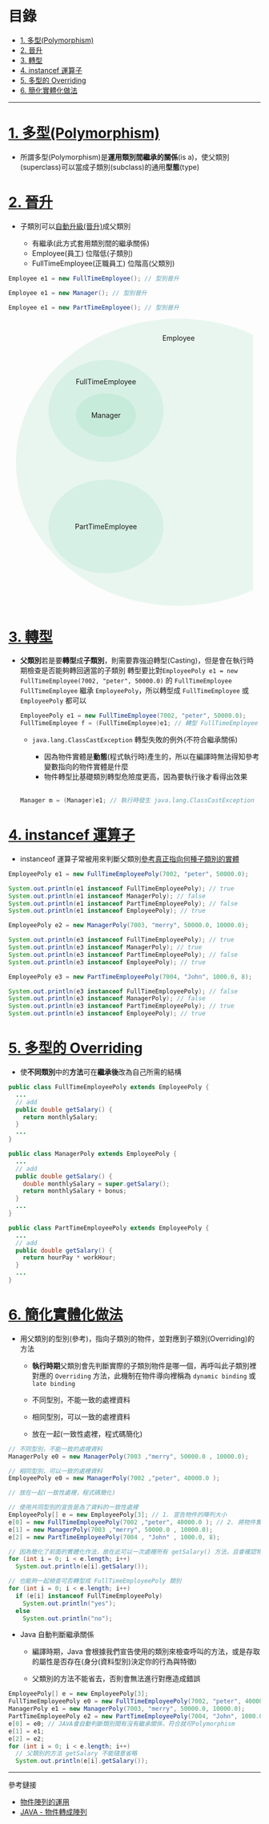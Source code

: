 <h1 id="top">目錄</h1>

- [1. 多型(Polymorphism)](#s1)
- [2. 晉升](#s2)
- [3. 轉型](#s3)
- [4. instancef 運算子](#s4)
- [5. 多型的 Overriding](#s5)
- [6. 簡化實體化做法](#s6)

---

# <a id="s1" class="md-title" href="#top">1. 多型(Polymorphism)</a>

- 所謂多型(Polymorphism)是**運用類別間繼承的關係**(is a)，使父類別(superclass)可以當成子類別(subclass)的通用**型態**(type)

# <a id="s2" class="md-title" href="#top">2. 晉升</a>

- 子類別可以[自動升級(晉升)](../3.定數、變數、常數與運算子/3-12.晉升與型別轉換.md)成父類別

  - 有繼承(此方式套用類別間的繼承關係)
  - Employee(員工) 位階低(子類別)
  - FullTimeEmployee(正職員工) 位階高(父類別)

```java
Employee e1 = new FullTimeEmployee(); // 型別晉升
```

```java
Employee e1 = new Manager(); // 型別晉升
```

```java
Employee e1 = new PartTimeEmployee(); // 型別晉升
```

<div style="overflow: auto; margin: 15px;">
<div style="max-width: 652px; min-width: 652px;">
<div
style="
background: rgba(66, 185, 130, 0.1);
width: 590px;
border-radius: 50%;
text-align: center;
padding: 30px;
"
>
<div>Employee</div>
<div>
<div
style="
padding: 35px 10px;
margin: 35px;
background: rgba(66, 185, 130, 0.1);
border-radius: 50%;
width: 210px;
"
>
FullTimeEmployee
<div
style="
  padding: 35px 10px;
  background: rgba(66, 185, 130, 0.1);
  border-radius: 50%;
  width: 100px;
  margin: 15px auto;
"
>
Manager
</div>
</div>
<div
style="
padding: 85px 10px;
margin: 35px;
background: rgba(66, 185, 130, 0.1);
border-radius: 50%;
width: 210px;
"
>
PartTimeEmployee
</div>
</div>
</div>
</div>
</div>

# <a id="s3" class="md-title" href="#top">3. 轉型</a>

- **父類別**若是要**轉型**成**子類別**，則需要靠強迫轉型(Casting)，但是會在執行時期檢查是否能夠轉回適當的子類別
  轉型要比對`EmployeePoly e1 = new FullTimeEmployee(7002, "peter", 50000.0)` 的 `FullTimeEmployee`
  `FullTimeEmployee` 繼承 `EmployeePoly`，所以轉型成 `FullTimeEmployee` 或 `EmployeePoly` 都可以

  ```java
  EmployeePoly e1 = new FullTimeEmployee(7002, "peter", 50000.0);
  FullTimeEmployee f = (FullTimeEmployee)e1; // 轉型 FullTimeEmployee = FullTimeEmployee 轉型成功
  ```

  - `java.lang.ClassCastException` 轉型失敗的例外(不符合繼承關係)

    - 因為物件實體是**動態**(程式執行時)產生的，所以在編譯時無法得知參考變數指向的物件實體是什麼
    - 物件轉型比基礎類別轉型危險度更高，因為要執行後才看得出效果<br><br>

  ```java
  Manager m = (Manager)e1; // 執行時發生 java.lang.ClassCastException
  ```

# <a id="s4" class="md-title" href="#top">4. instancef 運算子</a>

- instanceof 運算子常被用來判斷父類別[參考真正指向何種子類別的實體](#s1)

```java
EmployeePoly e1 = new FullTimeEmployeePoly(7002, "peter", 50000.0);

System.out.println(e1 instanceof FullTimeEmployeePoly); // true
System.out.println(e1 instanceof ManagerPoly); // false
System.out.println(e1 instanceof PartTimeEmployeePoly); // false
System.out.println(e1 instanceof EmployeePoly); // true
```

```java
EmployeePoly e2 = new ManagerPoly(7003, "merry", 50000.0, 10000.0);

System.out.println(e3 instanceof FullTimeEmployeePoly); // true
System.out.println(e3 instanceof ManagerPoly); // true
System.out.println(e3 instanceof PartTimeEmployeePoly); // false
System.out.println(e3 instanceof EmployeePoly); // true
```

```java
EmployeePoly e3 = new PartTimeEmployeePoly(7004, "John", 1000.0, 8);

System.out.println(e3 instanceof FullTimeEmployeePoly); // false
System.out.println(e3 instanceof ManagerPoly); // false
System.out.println(e3 instanceof PartTimeEmployeePoly); // true
System.out.println(e3 instanceof EmployeePoly); // true
```

# <a id="s5" class="md-title" href="#top">5. 多型的 Overriding</a>

- 使**不同類別**中的**方法**可在**繼承後**改為自己所需的結構

```java
public class FullTimeEmployeePoly extends EmployeePoly {
  ...
  // add
  public double getSalary() {
    return monthlySalary;
  }
  ...
}
```

```java
public class ManagerPoly extends EmployeePoly {
  ...
  // add
  public double getSalary() {
    double monthlySalary = super.getSalary();
    return monthlySalary + bonus;
  }
  ...
}
```

```java
public class PartTimeEmployeePoly extends EmployeePoly {
  ...
  // add
  public double getSalary() {
    return hourPay * workHour;
  }
  ...
}
```

# <a id="s6" class="md-title" href="#top">6. 簡化實體化做法</a>

- 用父類別的型別(參考)，指向子類別的物件，並對應到子類別(Overriding)的方法

  - **執行時期**父類別會先判斷實際的子類別物件是哪一個，再呼叫此子類別裡對應的 `Overriding` 方法，此機制在物件導向裡稱為 `dynamic binding` 或 `late binding`

  - 不同型別，不能一致的處裡資料

  - 相同型別，可以一致的處裡資料

  - 放在一起(一致性處裡，程式碼簡化)

```java
// 不同型別，不能一致的處裡資料
ManagerPoly e0 = new ManagerPoly(7003 ,"merry", 50000.0 , 10000.0);
```

```java
// 相同型別，可以一致的處裡資料
EmployeePoly e0 = new ManagerPoly(7002 ,"peter", 40000.0 );
```

```java
// 放在一起(一致性處裡，程式碼簡化)

// 使用共同型別的宣告是為了資料的一致性處裡
EmployeePoly[] e = new EmployeePoly[3]; // 1. 宣告物件的陣列大小
e[0] = new FullTimeEmployeePoly(7002 ,"peter", 40000.0 ); // 2. 將物件實體化
e[1] = new ManagerPoly(7003 ,"merry", 50000.0 , 10000.0);
e[2] = new PartTimeEmployeePoly(7004 , "John" , 1000.0, 8);

// 因為簡化了前面的實體化作法，故在此可以一次處裡所有 getSalary() 方法，且會確認物件是否真的存在(物件執行到new了後才存在)
for (int i = 0; i < e.length; i++)
  System.out.println(e[i].getSalary());

// 也能夠一起檢查可否轉型成 FullTimeEmployeePoly 類別
for (int i = 0; i < e.length; i++)
  if (e[i] instanceof FullTimeEmployeePoly)
    System.out.println("yes");
  else
    System.out.println("no");
```

- Java 自動判斷繼承關係

  - 編譯時期，Java 會根據我們宣告使用的類別來檢查呼叫的方法，或是存取的屬性是否存在(身分(資料型別)決定你的行為與特徵)

  - 父類別的方法不能省去，否則會無法進行對應造成錯誤

```java
EmployeePoly[] e = new EmployeePoly[3];
FullTimeEmployeePoly e0 = new FullTimeEmployeePoly(7002, "peter", 40000.0);
ManagerPoly e1 = new ManagerPoly(7003, "merry", 50000.0, 10000.0);
PartTimeEmployeePoly e2 = new PartTimeEmployeePoly(7004, "John", 1000.0, 8);
e[0] = e0; // JAVA會自動判斷類別間有沒有繼承關係，符合就可Polymorphism
e[1] = e1;
e[2] = e2;
for (int i = 0; i < e.length; i++)
  // 父類別的方法 getSalary 不能隨意省略
  System.out.println(e[i].getSalary());
```

---

參考鏈接

- [物件陣列的運用](http://www.tsnien.idv.tw/Java2_WebBook/chap5/5-4%20%E7%89%A9%E4%BB%B6%E9%99%A3%E5%88%97%E7%9A%84%E9%81%8B%E7%94%A8.html)
- [JAVA - 物件轉成陣列](https://blog.xuite.net/webrsb/study/61707633-JAVA+-+%E7%89%A9%E4%BB%B6%E8%BD%89%E6%88%90%E9%99%A3%E5%88%97)
